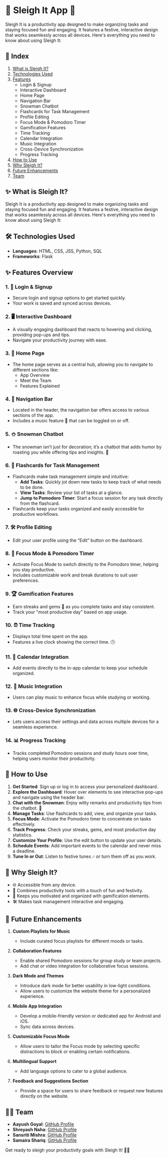 # 🎄 Sleigh It App 🎅

Sleigh It is a productivity app designed to make organizing tasks and staying focused fun and engaging. It features a festive, interactive design that works seamlessly across all devices. Here's everything you need to know about using Sleigh It:

## 📖 Index

1. [What is Sleigh It?](#what-is-sleigh-it)
2. [Technologies Used](#-technologies-used)
3. [Features](#-features-overview)
   - Login & Signup
   - Interactive Dashboard
   - Home Page
   - Navigation Bar
   - Snowman Chatbot
   - Flashcards for Task Management
   - Profile Editing
   - Focus Mode & Pomodoro Timer
   - Gamification Features
   - Time Tracking
   - Calendar Integration
   - Music Integration
   - Cross-Device Synchronization
   - Progress Tracking
4. [How to Use](#-how-to-use)
5. [Why Sleigh It?](#-why-sleigh-it)
6. [Future Enhancements](#-future-enhancements)
7. [Team](#-team)

## ✨ What is Sleigh It?

Sleigh It is a productivity app designed to make organizing tasks and staying focused fun and engaging. It features a festive, interactive design that works seamlessly across all devices. Here's everything you need to know about using Sleigh It:

## 🛠️ Technologies Used

- **Languages**: HTML, CSS, JSS, Python, SQL
- **Frameworks**: Flask

## ✨ Features Overview

### 1. **🔐 Login & Signup**

- Secure login and signup options to get started quickly.
- Your work is saved and synced across devices.

### 2. **🖥️ Interactive Dashboard**

- A visually engaging dashboard that reacts to hovering and clicking, providing pop-ups and tips.
- Navigate your productivity journey with ease.

### 3. **📂 Home Page**

- The home page serves as a central hub, allowing you to navigate to different sections like:
  - App Overview
  - Meet the Team
  - Features Explained

### 4. **🧭 Navigation Bar**

- Located in the header, the navigation bar offers access to various sections of the app.
- Includes a music feature 🎵 that can be toggled on or off.

### 5. **⛄ Snowman Chatbot**

- The snowman isn’t just for decoration; it’s a chatbot that adds humor by roasting you while offering tips and insights. 🥶

### 6. **📝 Flashcards for Task Management**

- Flashcards make task management simple and intuitive:
  - **Add Tasks**: Quickly jot down new tasks to keep track of what needs to be done.
  - **View Tasks**: Review your list of tasks at a glance.
  - **Jump to Pomodoro Timer**: Start a focus session for any task directly from the flashcard.
- Flashcards keep your tasks organized and easily accessible for productive workflows.

### 7. **🛠️ Profile Editing**

- Edit your user profile using the “Edit” button on the dashboard.

### 8. **🎯 Focus Mode & Pomodoro Timer**

- Activate Focus Mode to switch directly to the Pomodoro timer, helping you stay productive.
- Includes customizable work and break durations to suit user preferences.

### 9. **🏆 Gamification Features**

- Earn streaks and gems 💎 as you complete tasks and stay consistent.
- Track your "most productive day" based on app usage.

### 10. **⏰ Time Tracking**

- Displays total time spent on the app.
- Features a live clock showing the correct time. 🕒

### 11. **📅 Calendar Integration**

- Add events directly to the in-app calendar to keep your schedule organized.

### 12. **🎵 Music Integration**

- Users can play music to enhance focus while studying or working.

### 13. **🌐 Cross-Device Synchronization**

- Lets users access their settings and data across multiple devices for a seamless experience.

### 14. **📊 Progress Tracking**

- Tracks completed Pomodoro sessions and study hours over time, helping users monitor their productivity.

## 🚀 How to Use

1. **Get Started**: Sign up or log in to access your personalized dashboard.
2. **Explore the Dashboard**: Hover over elements to see interactive pop-ups and navigate using the header bar.
3. **Chat with the Snowman**: Enjoy witty remarks and productivity tips from the chatbot. 🤣
4. **Manage Tasks**: Use flashcards to add, view, and organize your tasks.
5. **Focus Mode**: Activate the Pomodoro timer to concentrate on tasks effectively.
6. **Track Progress**: Check your streaks, gems, and most productive day statistics.
7. **Customize Your Profile**: Use the edit button to update your user details.
8. **Schedule Events**: Add important events to the calendar and never miss a deadline.
9. **Tune In or Out**: Listen to festive tunes 🎶 or turn them off as you work.

## 🎁 Why Sleigh It?

- 🌐 Accessible from any device.
- 🎉 Combines productivity tools with a touch of fun and festivity.
- 💪 Keeps you motivated and organized with gamification elements.
- 🛠️ Makes task management interactive and engaging.

## 🔮 Future Enhancements

1. **Custom Playlists for Music**
   - Include curated focus playlists for different moods or tasks.

2. **Collaboration Features**
   - Enable shared Pomodoro sessions for group study or team projects.
   - Add chat or video integration for collaborative focus sessions.

3. **Dark Mode and Themes**
   - Introduce dark mode for better usability in low-light conditions.
   - Allow users to customize the website theme for a personalized experience.

4. **Mobile App Integration**
   - Develop a mobile-friendly version or dedicated app for Android and iOS.
   - Sync data across devices.

5. **Customizable Focus Mode**
   - Allow users to tailor the Focus mode by selecting specific distractions to block or enabling certain notifications.

6. **Multilingual Support**
   - Add language options to cater to a global audience.

7. **Feedback and Suggestions Section**
   - Provide a space for users to share feedback or request new features directly on the website.

## 🧑‍💻 Team

- **Aayush Goyal**: [GitHub Profile](https://github.com/aayushgzip)
- **Shreyash Naha**: [GitHub Profile](https://github.com/Shrezzio)
- **Sansriti Mishra**: [GitHub Profile](https://github.com/Cyberpunk-San)
- **Samaira Shariq**: [GitHub Profile](https://github.com/sam-shariq)

Get ready to sleigh your productivity goals with Sleigh It! 🎅✨

